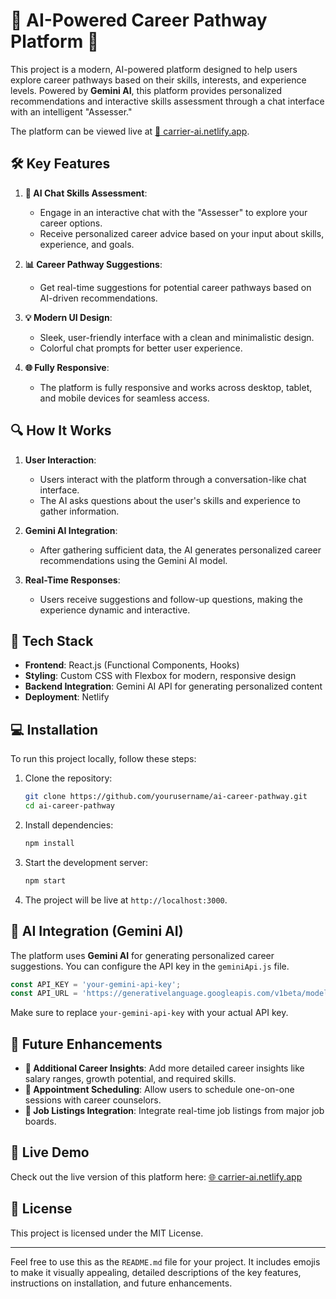 # 🚀 AI-Powered Career Pathway Platform 🌟

This project is a modern, AI-powered platform designed to help users explore career pathways based on their skills, interests, and experience levels. Powered by **Gemini AI**, this platform provides personalized recommendations and interactive skills assessment through a chat interface with an intelligent "Assesser."

The platform can be viewed live at [🔗 carrier-ai.netlify.app](https://carrier-ai.netlify.app/).

## 🛠️ Key Features

1. **💬 AI Chat Skills Assessment**:
   - Engage in an interactive chat with the "Assesser" to explore your career options.
   - Receive personalized career advice based on your input about skills, experience, and goals.

2. **📊 Career Pathway Suggestions**:
   - Get real-time suggestions for potential career pathways based on AI-driven recommendations.

3. **💡 Modern UI Design**:
   - Sleek, user-friendly interface with a clean and minimalistic design.
   - Colorful chat prompts for better user experience.

4. **🌐 Fully Responsive**:
   - The platform is fully responsive and works across desktop, tablet, and mobile devices for seamless access.

## 🔍 How It Works

1. **User Interaction**: 
   - Users interact with the platform through a conversation-like chat interface.
   - The AI asks questions about the user's skills and experience to gather information.

2. **Gemini AI Integration**:
   - After gathering sufficient data, the AI generates personalized career recommendations using the Gemini AI model.
   
3. **Real-Time Responses**: 
   - Users receive suggestions and follow-up questions, making the experience dynamic and interactive.

## 🧰 Tech Stack

- **Frontend**: React.js (Functional Components, Hooks)
- **Styling**: Custom CSS with Flexbox for modern, responsive design
- **Backend Integration**: Gemini AI API for generating personalized content
- **Deployment**: Netlify

## 💻 Installation

To run this project locally, follow these steps:

1. Clone the repository:

   ```bash
   git clone https://github.com/yourusername/ai-career-pathway.git
   cd ai-career-pathway
   ```

2. Install dependencies:

   ```bash
   npm install
   ```

3. Start the development server:

   ```bash
   npm start
   ```

4. The project will be live at `http://localhost:3000`.

## 🧠 AI Integration (Gemini AI)

The platform uses **Gemini AI** for generating personalized career suggestions. You can configure the API key in the `geminiApi.js` file.

```js
const API_KEY = 'your-gemini-api-key';
const API_URL = 'https://generativelanguage.googleapis.com/v1beta/models/gemini-1.5-flash-latest:generateContent';
```

Make sure to replace `your-gemini-api-key` with your actual API key.

## 🎯 Future Enhancements

- **🧩 Additional Career Insights**: Add more detailed career insights like salary ranges, growth potential, and required skills.
- **📅 Appointment Scheduling**: Allow users to schedule one-on-one sessions with career counselors.
- **🔗 Job Listings Integration**: Integrate real-time job listings from major job boards.

## 🚀 Live Demo

Check out the live version of this platform here: [🌐 carrier-ai.netlify.app](https://carrier-ai.netlify.app/)

## 📜 License

This project is licensed under the MIT License.

---

Feel free to use this as the `README.md` file for your project. It includes emojis to make it visually appealing, detailed descriptions of the key features, instructions on installation, and future enhancements.
